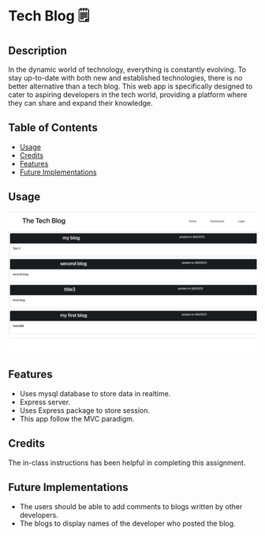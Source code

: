 # Tech Blog 🗒️

## Description

In the dynamic world of technology, everything is constantly evolving. To stay up-to-date with both new and established technologies, there is no better alternative than a tech blog. This web app is specifically designed to cater to aspiring developers in the tech world, providing a platform where they can share and expand their knowledge.

## Table of Contents

- [Usage](#usage)
- [Credits](#credits)
- [Features](#features)
- [Future Implementations](#future-implementations)

## Usage

<img src='./assests/Screenshot 2023-08-04 at 10.54.37 PM.png'>

## Features

- Uses mysql database to store data in realtime.
- Express server.
- Uses Express package to store session.
- This app follow the MVC paradigm.

## Credits

The in-class instructions has been helpful in completing this assignment.

## Future Implementations

- The users should be able to add comments to blogs written by other developers.
- The blogs to display names of the developer who posted the blog.
